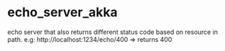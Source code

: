 # echo_server_akka

echo server that also returns different status code based on resource in path. e.g:
http://localhost:1234/echo/400 => returns 400
